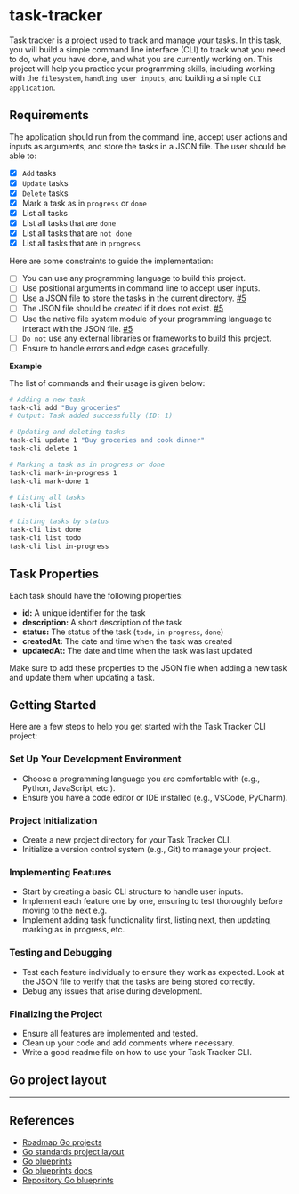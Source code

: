 # task-tracker

Task tracker is a project used to track and manage your tasks. In this task, you will build a simple command line interface (CLI) to track what you need to do, what you have done, and what you are currently working on. This project will help you practice your programming skills, including working with the `filesystem`, `handling user inputs`, and building a simple `CLI application`.

## Requirements

The application should run from the command line, accept user actions and inputs as arguments, and store the tasks in a JSON file. The user should be able to:

- [x] `Add` tasks
- [x] `Update` tasks
- [x] `Delete` tasks
- [x] Mark a task as in `progress` or `done`
- [x] List all tasks
- [x] List all tasks that are `done`
- [x] List all tasks that are `not done`
- [x] List all tasks that are in `progress`

Here are some constraints to guide the implementation:

- [ ] You can use any programming language to build this project.
- [ ] Use positional arguments in command line to accept user inputs.
- [ ] Use a JSON file to store the tasks in the current directory. [#5](https://github.com/kaioaresi/task-tracker/issues/5)
- [ ] The JSON file should be created if it does not exist. [#5](https://github.com/kaioaresi/task-tracker/issues/5)
- [ ] Use the native file system module of your programming language to interact with the JSON file. [#5](https://github.com/kaioaresi/task-tracker/issues/5)
- [ ] `Do not` use any external libraries or frameworks to build this project.
- [ ] Ensure to handle errors and edge cases gracefully.

**Example**

The list of commands and their usage is given below:

```bash
# Adding a new task
task-cli add "Buy groceries"
# Output: Task added successfully (ID: 1)

# Updating and deleting tasks
task-cli update 1 "Buy groceries and cook dinner"
task-cli delete 1

# Marking a task as in progress or done
task-cli mark-in-progress 1
task-cli mark-done 1

# Listing all tasks
task-cli list

# Listing tasks by status
task-cli list done
task-cli list todo
task-cli list in-progress
```

## Task Properties

Each task should have the following properties:

- **id:** A unique identifier for the task
- **description:** A short description of the task
- **status:** The status of the task (`todo`, `in-progress`, `done`)
- **createdAt:** The date and time when the task was created
- **updatedAt:** The date and time when the task was last updated

Make sure to add these properties to the JSON file when adding a new task and update them when updating a task.

## Getting Started

Here are a few steps to help you get started with the Task Tracker CLI project:

### Set Up Your Development Environment

- Choose a programming language you are comfortable with (e.g., Python, JavaScript, etc.).
- Ensure you have a code editor or IDE installed (e.g., VSCode, PyCharm).

### Project Initialization

- Create a new project directory for your Task Tracker CLI.
- Initialize a version control system (e.g., Git) to manage your project.

### Implementing Features

- Start by creating a basic CLI structure to handle user inputs.
- Implement each feature one by one, ensuring to test thoroughly before moving to the next e.g.
- Implement adding task functionality first, listing next, then updating, marking as in progress, etc.

### Testing and Debugging

- Test each feature individually to ensure they work as expected. Look at the JSON file to verify that the tasks are being stored correctly.
- Debug any issues that arise during development.

### Finalizing the Project

- Ensure all features are implemented and tested.
- Clean up your code and add comments where necessary.
- Write a good readme file on how to use your Task Tracker CLI.

## Go project layout

---

## References

- [Roadmap Go projects](https://roadmap.sh/projects/task-tracker)
- [Go standards project layout ](https://github.com/golang-standards/project-layout/blob/master/README_ptBR.md)
- [Go blueprints](https://go-blueprint.dev/)
- [Go blueprints docs](https://docs.go-blueprint.dev/)
- [Repository Go blueprints](https://github.com/Melkeydev/go-blueprint)
